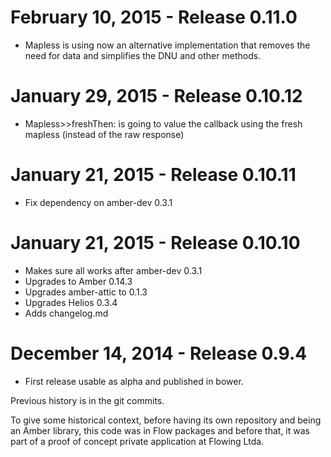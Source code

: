 February 10, 2015 - Release 0.11.0
===================================

* Mapless is using now an alternative implementation that removes the need for data and simplifies the DNU and other methods.


January 29, 2015 - Release 0.10.12
===================================

* Mapless>>freshThen: is going to value the callback using the fresh mapless (instead of the raw response)


January 21, 2015 - Release 0.10.11
===================================

* Fix dependency on amber-dev 0.3.1

January 21, 2015 - Release 0.10.10
===================================

* Makes sure all works after amber-dev 0.3.1
* Upgrades to Amber 0.14.3
* Upgrades amber-attic to 0.1.3
* Upgrades Helios 0.3.4
* Adds changelog.md

December 14, 2014 - Release 0.9.4
===================================

* First release usable as alpha and published in bower.

Previous history is in the git commits.

To give some historical context, before having its own repository and being an Amber library, this code was in Flow packages and before that, it was part of a proof of concept private application at Flowing Ltda.